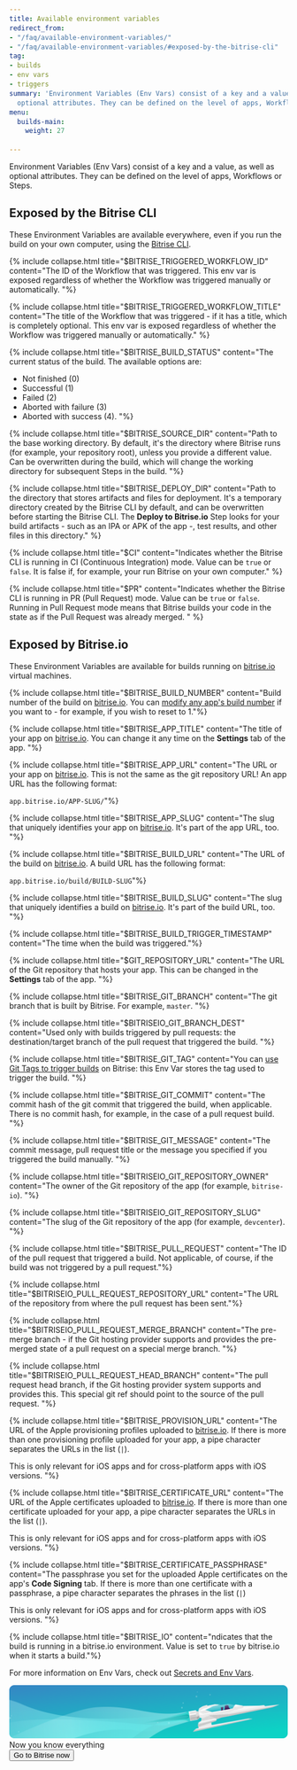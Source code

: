```yaml
---
title: Available environment variables
redirect_from:
- "/faq/available-environment-variables/"
- "/faq/available-environment-variables/#exposed-by-the-bitrise-cli"
tag:
- builds
- env vars
- triggers
summary: 'Environment Variables (Env Vars) consist of a key and a value, as well as
  optional attributes. They can be defined on the level of apps, Workflows or Steps. '
menu:
  builds-main:
    weight: 27

---
```

Environment Variables (Env Vars) consist of a key and a value, as well as optional attributes. They can be defined on the level of apps, Workflows or Steps.

## Exposed by the Bitrise CLI

These Environment Variables are available everywhere, even if you run the build on your own computer, using the [Bitrise CLI](https://www.bitrise.io/cli).

{% include collapse.html title="$BITRISE_TRIGGERED_WORKFLOW_ID" content="The ID of the Workflow that was triggered. This env var is exposed regardless of whether the Workflow was triggered manually or automatically. "%}

{% include collapse.html title="$BITRISE_TRIGGERED_WORKFLOW_TITLE" content="The title of the Workflow that was triggered - if it has a title, which is completely optional. This env var is exposed regardless of whether the Workflow was triggered manually or automatically." %}

{% include collapse.html title="$BITRISE_BUILD_STATUS" content="The current status of the build. The available options are:
- Not finished (0)
- Successful (1)
- Failed (2)
- Aborted with failure (3)
- Aborted with success (4). "%}

{% include collapse.html title="$BITRISE_SOURCE_DIR" content="Path to the base working directory. By default, it's the directory where Bitrise runs
 (for example, your repository root), unless you provide a different value. Can be overwritten during the build, which will change the working directory for subsequent Steps in the build. "%}

{% include collapse.html title="$BITRISE_DEPLOY_DIR" content="Path to the directory that stores artifacts and files for deployment.
 It's a temporary directory created by the Bitrise CLI by default, and can be overwritten before starting the Bitrise CLI. The **Deploy to Bitrise.io** Step looks for your build artifacts - such as an IPA or APK of the app -, test results, and other files in this directory." %}

{% include collapse.html title="$CI" content="Indicates whether the Bitrise CLI is running in CI (Continuous Integration) mode. Value can be `true` or `false`. It is false if, for example, your run Bitrise on your own computer." %}

{% include collapse.html title="$PR" content="Indicates whether the Bitrise CLI is running in PR (Pull Request) mode. Value can be `true` or `false`. Running in Pull Request mode means that Bitrise builds your code in the state as if the Pull Request was already merged. " %}

## Exposed by Bitrise.io

These Environment Variables are available for builds running on [bitrise.io](https://www.bitrise.io) virtual machines.

{% include collapse.html title="$BITRISE_BUILD_NUMBER" content="Build number of the build on [bitrise.io](https://www.bitrise.io). You can [modify any app's build number](/builds/build-numbering-and-app-versioning/#change-the-build-number-of-your-build) if you want to - for example, if you wish to reset to 1."%}

{% include collapse.html title="$BITRISE_APP_TITLE" content="The title of your app on [bitrise.io](https://www.bitrise.io). You can change it any time on the **Settings** tab of the app. "%}

{% include collapse.html title="$BITRISE_APP_URL" content="The URL or your app on [bitrise.io](https://www.bitrise.io). This is not the same as the git repository URL! An app URL has the following format:

`app.bitrise.io/APP-SLUG/`"%}

{% include collapse.html title="$BITRISE_APP_SLUG" content="The slug that uniquely identifies your app on [bitrise.io](https://www.bitrise.io). It's part of the app URL, too. "%}

{% include collapse.html title="$BITRISE_BUILD_URL" content="The URL of the build on [bitrise.io](https://www.bitrise.io). A build URL has the following format:

`app.bitrise.io/build/BUILD-SLUG`"%}

{% include collapse.html title="$BITRISE_BUILD_SLUG" content="The slug that uniquely identifies a build on [bitrise.io](https://www.bitrise.io). It's part of the build URL, too. "%}

{% include collapse.html title="$BITRISE_BUILD_TRIGGER_TIMESTAMP" content="The time when the build was triggered."%}

{% include collapse.html title="$GIT_REPOSITORY_URL" content="The URL of the Git repository that hosts your app. This can be changed in the **Settings** tab of the app. "%}

{% include collapse.html title="$BITRISE_GIT_BRANCH" content="The git branch that is built by Bitrise. For example, `master`. "%}

{% include collapse.html title="$BITRISEIO_GIT_BRANCH_DEST" content="Used only with builds triggered by pull requests: the destination/target branch of the pull request that triggered the build. "%}

{% include collapse.html title="$BITRISE_GIT_TAG" content="You can [use Git Tags to trigger builds](/builds/triggering-builds/trigger-git-tags/) on Bitrise: this Env Var stores the tag used to trigger the build. "%}

{% include collapse.html title="$BITRISE_GIT_COMMIT" content="The commit hash of the git commit that triggered the build, when applicable. There is no commit hash, for example, in the case of a pull request build. "%}

{% include collapse.html title="$BITRISE_GIT_MESSAGE" content="The commit message, pull request title or the message you specified if you triggered the build manually. "%}

{% include collapse.html title="$BITRISEIO_GIT_REPOSITORY_OWNER" content="The owner of the Git repository of the app (for example, `bitrise-io`). "%}

{% include collapse.html title="$BITRISEIO_GIT_REPOSITORY_SLUG" content="The slug of the Git repository of the app (for example, `devcenter`). "%}

{% include collapse.html title="$BITRISE_PULL_REQUEST" content="The ID of the pull request that triggered a build. Not applicable, of course, if the build was not triggered by a pull request."%}

{% include collapse.html title="$BITRISEIO_PULL_REQUEST_REPOSITORY_URL" content="The URL of the repository from where the pull request has been sent."%}

{% include collapse.html title="$BITRISEIO_PULL_REQUEST_MERGE_BRANCH" content="The pre-merge branch - if the Git hosting provider supports and provides the pre-merged state of a pull request on a special merge branch. "%}

{% include collapse.html title="$BITRISEIO_PULL_REQUEST_HEAD_BRANCH" content="The pull request head branch, if the Git hosting provider system supports and provides this. This special git ref should point to the source of the pull request. "%}

{% include collapse.html title="$BITRISE_PROVISION_URL" content="The URL of the Apple provisioning profiles uploaded to [bitrise.io](https://www.bitrise.io). If there is more than one provisioning profile uploaded for your app, a pipe character separates the URLs in the list (`|`).

This is only relevant for iOS apps and for cross-platform apps with iOS versions. "%}

{% include collapse.html title="$BITRISE_CERTIFICATE_URL" content="The URL of the Apple certificates uploaded to [bitrise.io](https://www.bitrise.io). If there is more than one certificate uploaded for your app, a pipe character separates the URLs in the list (`|`).

This is only relevant for iOS apps and for cross-platform apps with iOS versions. "%}

{% include collapse.html title="$BITRISE_CERTIFICATE_PASSPHRASE" content="The passphrase you set for the uploaded Apple certificates on the app's **Code Signing** tab. If there is more than one certificate with a passphrase, a pipe character separates the phrases in the list (`|`)

This is only relevant for iOS apps and for cross-platform apps with iOS versions. "%}

{% include collapse.html title="$BITRISE_IO" content="ndicates that the build is running in a bitrise.io environment. Value is set to `true` by bitrise.io when it starts a build."%}

For more information on Env Vars, check out [Secrets and Env Vars](/builds/env-vars-secret-env-vars/).

<div class="banner">
	<img src="/assets/images/banner-bg-888x170.png" style="border: none;">
	<div class="deploy-text">Now you know everything</div>
	<a target="_blank" href="https://app.bitrise.io/dashboard/builds"><button class="button">Go to Bitrise now</button></a>
</div>